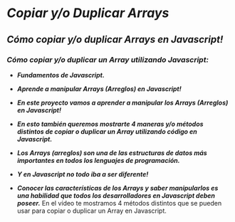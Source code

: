 # **_Copiar y/o Duplicar Arrays_**

## **_Cómo copiar y/o duplicar Arrays en Javascript!_**

### **_Cómo copiar y/o duplicar un Array utilizando Javascript:_**

- **_Fundamentos de Javascript._**

- **_Aprende a manipular Arrays (Arreglos) en Javascript!_**

- **_En este proyecto vamos a aprender a manipular los Arrays (Arreglos) en Javascript!_**

- **_En esto también queremos mostrarte 4 maneras y/o métodos distintos de copiar o duplicar un Array utilizando código en Javascript._**

- **_Los Arrays (arreglos) son una de las estructuras de datos más importantes en todos los lenguajes de programación._**

- **_Y en Javascript no todo iba a ser diferente!_**

- **_Conocer las características de los Arrays y saber manipularlos es una habilidad que todos los desarrolladores en Javascript deben poseer._**
En el vídeo te mostramos 4 métodos distintos que se pueden usar para copiar o duplicar un Array en Javascript.
